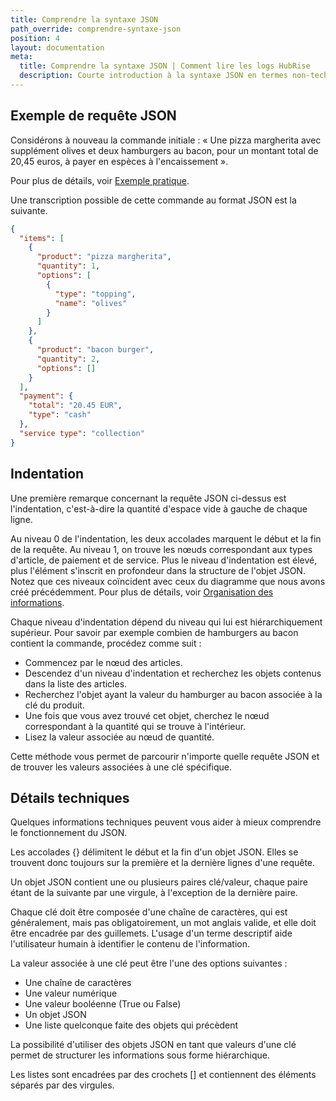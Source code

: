 ```yaml
---
title: Comprendre la syntaxe JSON
path_override: comprendre-syntaxe-json
position: 4
layout: documentation
meta:
  title: Comprendre la syntaxe JSON | Comment lire les logs HubRise
  description: Courte introduction à la syntaxe JSON en termes non-techniques afin de mieux comprendre les requêtes HubRise.
---
```


## Exemple de requête JSON

Considérons à nouveau la commande initiale : « Une pizza margherita avec supplément olives et deux hamburgers au bacon, pour un montant total de 20,45 euros, à payer en espèces à l'encaissement ».

Pour plus de détails, voir [Exemple pratique](/docs/hubrise-logs/un-exemple-pratique).

Une transcription possible de cette commande au format JSON est la suivante.

```json
{
  "items": [
    {
      "product": "pizza margherita",
      "quantity": 1,
      "options": [
        {
          "type": "topping",
          "name": "olives"
        }
      ]
    },
    {
      "product": "bacon burger",
      "quantity": 2,
      "options": []
    }
  ],
  "payment": {
    "total": "20.45 EUR",
    "type": "cash"
  },
  "service type": "collection"
}
```

## Indentation

Une première remarque concernant la requête JSON ci-dessus est l'indentation, c'est-à-dire la quantité d'espace vide à gauche de chaque ligne.

Au niveau 0 de l'indentation, les deux accolades marquent le début et la fin de la requête. Au niveau 1, on trouve les nœuds correspondant aux types d'article, de paiement et de service. Plus le niveau d'indentation est élevé, plus l'élément s'inscrit en profondeur dans la structure de l'objet JSON. Notez que ces niveaux coïncident avec ceux du diagramme que nous avons créé précédemment. Pour plus de détails, voir [Organisation des informations](/docs/hubrise-logs/organisation-informations).

Chaque niveau d'indentation dépend du niveau qui lui est hiérarchiquement supérieur. Pour savoir par exemple combien de hamburgers au bacon contient la commande, procédez comme suit :

- Commencez par le nœud des articles.
- Descendez d'un niveau d'indentation et recherchez les objets contenus dans la liste des articles.
- Recherchez l'objet ayant la valeur du hamburger au bacon associée à la clé du produit.
- Une fois que vous avez trouvé cet objet, cherchez le nœud correspondant à la quantité qui se trouve à l'intérieur.
- Lisez la valeur associée au nœud de quantité.

Cette méthode vous permet de parcourir n'importe quelle requête JSON et de trouver les valeurs associées à une clé spécifique.

## Détails techniques

Quelques informations techniques peuvent vous aider à mieux comprendre le fonctionnement du JSON.

Les accolades {} délimitent le début et la fin d'un objet JSON. Elles se trouvent donc toujours sur la première et la dernière lignes d'une requête.

Un objet JSON contient une ou plusieurs paires clé/valeur, chaque paire étant de la suivante par une virgule, à l'exception de la dernière paire.

Chaque clé doit être composée d'une chaîne de caractères, qui est généralement, mais pas obligatoirement, un mot anglais valide, et elle doit être encadrée par des guillemets. L'usage d'un terme descriptif aide l'utilisateur humain à identifier le contenu de l'information.

La valeur associée à une clé peut être l'une des options suivantes :

- Une chaîne de caractères
- Une valeur numérique
- Une valeur booléenne (True ou False)
- Un objet JSON
- Une liste quelconque faite des objets qui précèdent

La possibilité d'utiliser des objets JSON en tant que valeurs d'une clé permet de structurer les informations sous forme hiérarchique.

Les listes sont encadrées par des crochets [] et contiennent des éléments séparés par des virgules.
